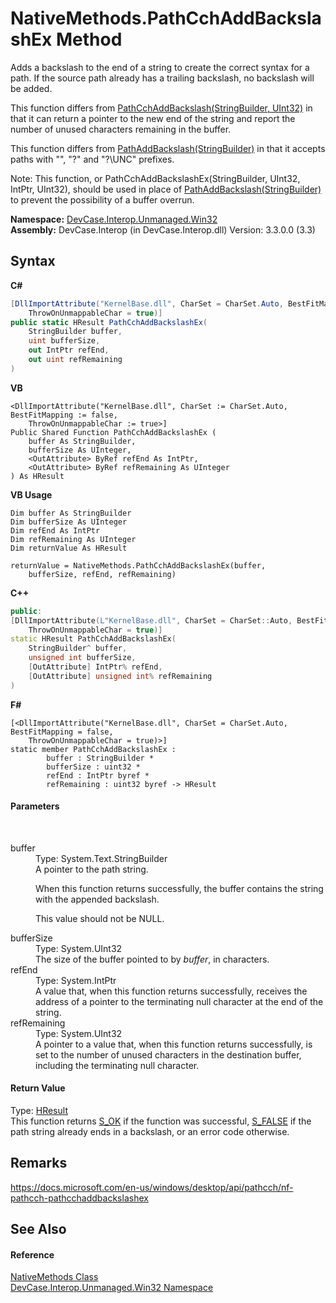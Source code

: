 # NativeMethods.PathCchAddBackslashEx Method 
 

Adds a backslash to the end of a string to create the correct syntax for a path. If the source path already has a trailing backslash, no backslash will be added. 

 This function differs from <a href="M_DevCase_Interop_Unmanaged_Win32_NativeMethods_PathCchAddBackslash">PathCchAddBackslash(StringBuilder, UInt32)</a> in that it can return a pointer to the new end of the string and report the number of unused characters remaining in the buffer. 

 This function differs from <a href="M_DevCase_Interop_Unmanaged_Win32_NativeMethods_PathAddBackslash">PathAddBackslash(StringBuilder)</a> in that it accepts paths with "\", "\?" and "\?\UNC" prefixes. 

 Note: This function, or PathCchAddBackslashEx(StringBuilder, UInt32, IntPtr, UInt32), should be used in place of <a href="M_DevCase_Interop_Unmanaged_Win32_NativeMethods_PathAddBackslash">PathAddBackslash(StringBuilder)</a> to prevent the possibility of a buffer overrun.

**Namespace:**&nbsp;<a href="N_DevCase_Interop_Unmanaged_Win32">DevCase.Interop.Unmanaged.Win32</a><br />**Assembly:**&nbsp;DevCase.Interop (in DevCase.Interop.dll) Version: 3.3.0.0 (3.3)

## Syntax

**C#**<br />
``` C#
[DllImportAttribute("KernelBase.dll", CharSet = CharSet.Auto, BestFitMapping = false, 
	ThrowOnUnmappableChar = true)]
public static HResult PathCchAddBackslashEx(
	StringBuilder buffer,
	uint bufferSize,
	out IntPtr refEnd,
	out uint refRemaining
)
```

**VB**<br />
``` VB
<DllImportAttribute("KernelBase.dll", CharSet := CharSet.Auto, BestFitMapping := false, 
	ThrowOnUnmappableChar := true>]
Public Shared Function PathCchAddBackslashEx ( 
	buffer As StringBuilder,
	bufferSize As UInteger,
	<OutAttribute> ByRef refEnd As IntPtr,
	<OutAttribute> ByRef refRemaining As UInteger
) As HResult
```

**VB Usage**<br />
``` VB Usage
Dim buffer As StringBuilder
Dim bufferSize As UInteger
Dim refEnd As IntPtr
Dim refRemaining As UInteger
Dim returnValue As HResult

returnValue = NativeMethods.PathCchAddBackslashEx(buffer, 
	bufferSize, refEnd, refRemaining)
```

**C++**<br />
``` C++
public:
[DllImportAttribute(L"KernelBase.dll", CharSet = CharSet::Auto, BestFitMapping = false, 
	ThrowOnUnmappableChar = true)]
static HResult PathCchAddBackslashEx(
	StringBuilder^ buffer, 
	unsigned int bufferSize, 
	[OutAttribute] IntPtr% refEnd, 
	[OutAttribute] unsigned int% refRemaining
)
```

**F#**<br />
``` F#
[<DllImportAttribute("KernelBase.dll", CharSet = CharSet.Auto, BestFitMapping = false, 
	ThrowOnUnmappableChar = true)>]
static member PathCchAddBackslashEx : 
        buffer : StringBuilder * 
        bufferSize : uint32 * 
        refEnd : IntPtr byref * 
        refRemaining : uint32 byref -> HResult 

```


#### Parameters
&nbsp;<dl><dt>buffer</dt><dd>Type: System.Text.StringBuilder<br />A pointer to the path string. 

 When this function returns successfully, the buffer contains the string with the appended backslash. 

 This value should not be NULL.</dd><dt>bufferSize</dt><dd>Type: System.UInt32<br />The size of the buffer pointed to by *buffer*, in characters.</dd><dt>refEnd</dt><dd>Type: System.IntPtr<br />A value that, when this function returns successfully, receives the address of a pointer to the terminating null character at the end of the string.</dd><dt>refRemaining</dt><dd>Type: System.UInt32<br />A pointer to a value that, when this function returns successfully, is set to the number of unused characters in the destination buffer, including the terminating null character.</dd></dl>

#### Return Value
Type: <a href="T_DevCase_Interop_Unmanaged_Win32_Enums_HResult">HResult</a><br />This function returns <a href="T_DevCase_Interop_Unmanaged_Win32_Enums_HResult">S_OK</a> if the function was successful, <a href="T_DevCase_Interop_Unmanaged_Win32_Enums_HResult">S_FALSE</a> if the path string already ends in a backslash, or an error code otherwise.

## Remarks
<a href="https://docs.microsoft.com/en-us/windows/desktop/api/pathcch/nf-pathcch-pathcchaddbackslashex" target="_blank">https://docs.microsoft.com/en-us/windows/desktop/api/pathcch/nf-pathcch-pathcchaddbackslashex</a>

## See Also


#### Reference
<a href="T_DevCase_Interop_Unmanaged_Win32_NativeMethods">NativeMethods Class</a><br /><a href="N_DevCase_Interop_Unmanaged_Win32">DevCase.Interop.Unmanaged.Win32 Namespace</a><br />